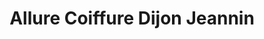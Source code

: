 ---
title: "Allure Coiffure Dijon Jeannin"
url: /dijon/allure-coiffure-dijon-jeannin/
shop: coiffeur
---